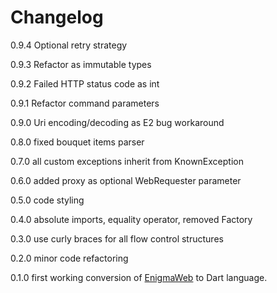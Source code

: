 Changelog
=========

0.9.4 Optional retry strategy

0.9.3 Refactor as immutable types

0.9.2 Failed HTTP status code as int

0.9.1 Refactor command parameters

0.9.0 Uri encoding/decoding as E2 bug workaround

0.8.0 fixed bouquet items parser

0.7.0 all custom exceptions inherit from KnownException

0.6.0 added proxy as optional WebRequester parameter

0.5.0 code styling

0.4.0 absolute imports, equality operator, removed Factory

0.3.0 use curly braces for all flow control structures

0.2.0 minor code refactoring

0.1.0 first working conversion of [EnigmaWeb](https://github.com/shaxxx/EnigmaWeb) to Dart language.

